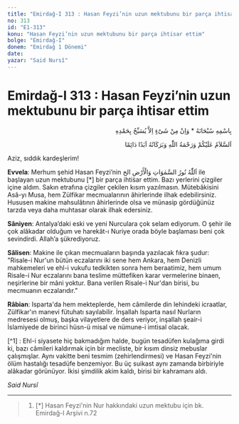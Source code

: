 ```yaml
---
title: "Emirdağ-I 313 : Hasan Feyzi’nin uzun mektubunu bir parça ihtisar ettim"
no: 313
id: "E1-313"
konu: "Hasan Feyzi’nin uzun mektubunu bir parça ihtisar ettim"
bolge: "Emirdağ-I"
donem: "Emirdağ 1 Dönemi"
date: 
yazar: "Said Nursî"
---
```


# Emirdağ-I 313 : Hasan Feyzi’nin uzun mektubunu bir parça ihtisar ettim

<p class="arabic" dir="rtl" title="Meal: “Subhân Allah’ın adıyla” * “Hiçbir şey yoktur ki O'nu hamd ile tesbih etmesin” [İsrâ 17:44]">بِاسْمِهِ سُبْحَانَهُ * وَاِنْ مِنْ شَىْءٍ اِلاَّ يُسَبِّحُ بِحَمْدِهِ</p>

<p class="arabic" dir="rtl" title="Meal: “Allah’ın selâmı, rahmeti ve bereketleri, ebedî ve dâimî olarak üzerinize olsun.”">اَلسَّلاَمُ عَلَيْكُمْ وَرَحْمَةُ اللّٰهِ وَبَرَكَاتُهُ اَبَدًا دَائِمًا</p>

Aziz, sıddık kardeşlerim!

**Evvela**: Merhum şehid Hasan Feyzi’nin <span class="arabic" dir="rtl" title="">اَللّٰهُ نُورُ السَّمٰوَاتِ وَالْأَرْضِ الخ</span> ile başlayan uzun mektubunu [*] bir parça ihtisar ettim. Bazı yerlerini çizgiler içine aldım. Sakın etrafına çizgiler çekilen kısım yazılmasın. Mütebâkisini Asâ-yı Musa, hem Zülfikar mecmualarının âhirlerinde ilhak edebilirsiniz. Hususen makine mahsulâtının âhirlerinde olsa ve münasip gördüğünüz tarzda veya daha muhtasar olarak ilhak edersiniz.

**Sâniyen**: Antalya’daki eski ve yeni Nurculara çok selam ediyorum. O şehir ile çok alâkadar olduğum ve harekât-ı Nuriye orada böyle başlaması beni çok sevindirdi. Allah’a şükrediyoruz.

**Sâlisen**: Makine ile çıkan mecmuaların başında yazılacak fıkra şudur: "Risale-i Nur'un bütün eczalarını iki sene hem Ankara, hem Denizli mahkemeleri ve ehl-i vukufu tedkikten sonra hem beraatimiz, hem umum Risale-i Nur eczalarını bana teslime müttefiken karar vermelerine binaen, neşirlerine bir mâni yoktur. Bana verilen Risale-i Nur'dan birisi, bu mecmuanın eczalarıdır."

**Râbian**: Isparta'da hem mekteplerde, hem câmilerde din lehindeki icraatlar, Zülfikar'ın manevi fütuhatı sayılabilir. İnşallah Isparta nasıl Nurların medresesi olmuş, başka vilayetlere de ders veriyor, inşallah şeair-i İslamiyede de birinci hüsn-ü misal ve nümune-i imtisal olacak.

[^1] : Ehl-i siyasete hiç bakmadığım halde, bugün tesadüfen kulağıma girdi ki, bazı câmileri kaldırmak için bir mecliste, bir kısım dinsiz mebuslar çalışmışlar. Aynı vakitte beni tesmim (zehirlendirmesi) ve Hasan Feyzi'nin ölüm hastalığı tesadüfe benzemiyor. Bu üç suikast aynı zamanda birbiriyle alâkadar görünüyor. İkisi şimdilik akim kaldı, birisi bir kahramanı aldı.

*Said Nursî*

***

> 1. [*] Hasan Feyzi'nin Nur hakkındaki uzun mektubu için bk. Emirdağ-I Arşivi n.72
